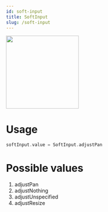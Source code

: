 ```yaml
---
id: soft-input
title: SoftInput
slug: /soft-input
---
```


<img src="/img/soft_input_mode.png" width="200px"></img>

# Usage

```kotlin
softInput.value = SoftInput.adjustPan
```

# Possible values

1. adjustPan
2. adjustNothing
3. adjustUnspecified
4. adjustResize